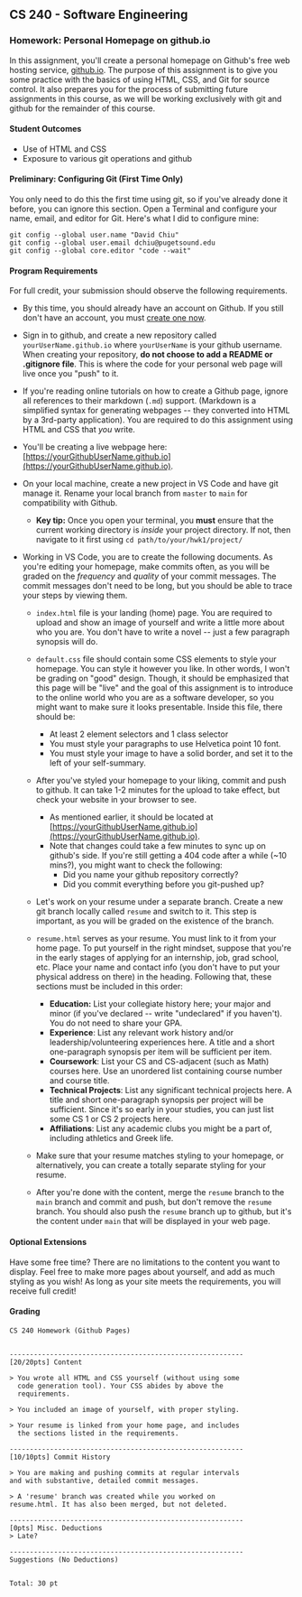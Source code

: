 ## CS 240 - Software Engineering

### Homework: Personal Homepage on github.io

In this assignment, you'll create a personal homepage on Github's free web hosting service, [github.io](https://github.com/). The purpose of this assignment is to give you some practice with the basics of using HTML, CSS, and Git for source control. It also prepares you for the process of submitting future assignments in this course, as we will be working exclusively with git and github for the remainder of this course.

#### Student Outcomes

- Use of HTML and CSS
- Exposure to various git operations and github

#### Preliminary: Configuring Git (First Time Only)

You only need to do this the first time using git, so if you've already done it before, you can ignore this section. Open a Terminal and configure your name, email, and editor for Git. Here's what I did to configure mine:

```
git config --global user.name "David Chiu"
git config --global user.email dchiu@pugetsound.edu
git config --global core.editor "code --wait"
```

#### Program Requirements

For full credit, your submission should observe the following requirements.

- By this time, you should already have an account on Github. If you still don't have an account, you must [create one now](https://github.com/).

- Sign in to github, and create a new repository called `yourUserName.github.io` where `yourUserName` is your github username. When creating your repository, **do not choose to add a README or .gitignore file**. This is where the code for your personal web page will live once you "push" to it.

- If you're reading online tutorials on how to create a Github page, ignore all references to their markdown (`.md`) support. (Markdown is a simplified syntax for generating webpages -- they converted into HTML by a 3rd-party application). You are required to do this assignment using HTML and CSS that _you_ write.

- You'll be creating a live webpage here: [https://yourGithubUserName.github.io](https://yourGithubUserName.github.io).

- On your local machine, create a new project in VS Code and have git manage it. Rename your local branch from `master` to `main` for compatibility with Github.

  - **Key tip:** Once you open your terminal, you **must** ensure that the current working directory is _inside_ your project directory. If not, then navigate to it first using `cd path/to/your/hwk1/project/`

- Working in VS Code, you are to create the following documents. As you're editing your homepage, make commits often, as you will be graded on the _frequency_ and _quality_ of your commit messages. The commit messages don't need to be long, but you should be able to trace your steps by viewing them.

  - `index.html` file is your landing (home) page. You are required to upload and show an image of yourself and write a little more about who you are. You don't have to write a novel -- just a few paragraph synopsis will do.

  - `default.css` file should contain some CSS elements to style your homepage. You can style it however you like. In other words, I won't be grading on "good" design. Though, it should be emphasized that this page will be "live" and the goal of this assignment is to introduce to the online world who you are as a software developer, so you might want to make sure it looks presentable. Inside this file, there should be:

    - At least 2 element selectors and 1 class selector
    - You must style your paragraphs to use Helvetica point 10 font.
    - You must style your image to have a solid border, and set it to the left of your self-summary.

  - After you've styled your homepage to your liking, commit and push to github. It can take 1-2 minutes for the upload to take effect, but check your website in your browser to see.

    - As mentioned earlier, it should be located at [https://yourGithubUserName.github.io](https://yourGithubUserName.github.io).
    - Note that changes could take a few minutes to sync up on github's side. If you're still getting a 404 code after a while (~10 mins?), you might want to check the following:
      - Did you name your github repository correctly?
      - Did you commit everything before you git-pushed up?

  - Let's work on your resume under a separate branch. Create a new git branch locally called `resume` and switch to it. This step is important, as you will be graded on the existence of the branch.

  - `resume.html` serves as your resume. You must link to it from your home page. To put yourself in the right mindset, suppose that you're in the early stages of applying for an internship, job, grad school, etc. Place your name and contact info (you don't have to put your physical address on there) in the heading. Following that, these sections must be included in this order:

    - **Education:** List your collegiate history here; your major and minor (if you've declared -- write "undeclared" if you haven't). You do not need to share your GPA.
    - **Experience**: List any relevant work history and/or leadership/volunteering experiences here. A title and a short one-paragraph synopsis per item will be sufficient per item.
    - **Coursework**: List your CS and CS-adjacent (such as Math) courses here. Use an unordered list containing course number and course title.
    - **Technical Projects**: List any significant technical projects here. A title and short one-paragraph synopsis per project will be sufficient. Since it's so early in your studies, you can just list some CS 1 or CS 2 projects here.
    - **Affiliations**: List any academic clubs you might be a part of, including athletics and Greek life.

  - Make sure that your resume matches styling to your homepage, or alternatively, you can create a totally separate styling for your resume.

  - After you're done with the content, merge the `resume` branch to the `main` branch and commit and push, but don't remove the `resume` branch. You should also push the `resume` branch up to github, but it's the content under `main` that will be displayed in your web page.

#### Optional Extensions

Have some free time? There are no limitations to the content you want to display. Feel free to make more pages about yourself, and add as much styling as you wish! As long as your site meets the requirements, you will receive full credit!

#### Grading

```
CS 240 Homework (Github Pages)


----------------------------------------------------------
[20/20pts] Content

> You wrote all HTML and CSS yourself (without using some
  code generation tool). Your CSS abides by above the
  requirements.

> You included an image of yourself, with proper styling.

> Your resume is linked from your home page, and includes
  the sections listed in the requirements.

----------------------------------------------------------
[10/10pts] Commit History

> You are making and pushing commits at regular intervals
and with substantive, detailed commit messages.

> A 'resume' branch was created while you worked on
resume.html. It has also been merged, but not deleted.

----------------------------------------------------------
[0pts] Misc. Deductions
> Late?

----------------------------------------------------------
Suggestions (No Deductions)


Total: 30 pt
```
